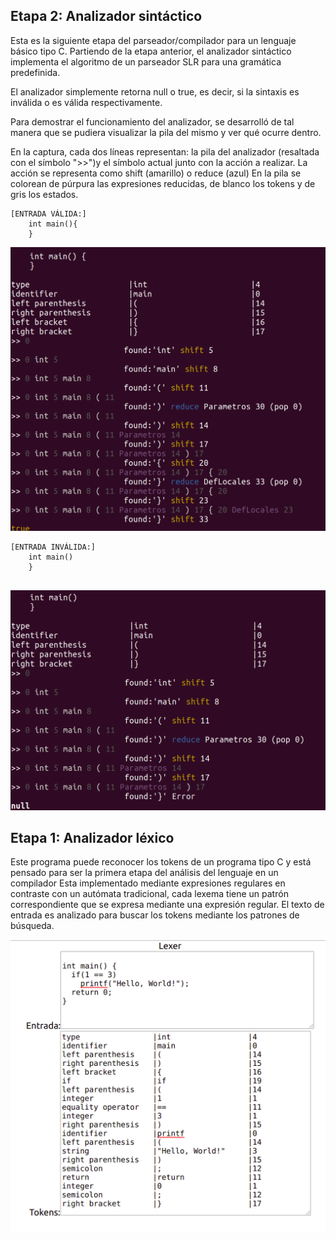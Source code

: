 ## Etapa 2: Analizador sintáctico

Esta es la siguiente etapa del parseador/compilador para un lenguaje básico tipo C. Partiendo de la etapa anterior, el analizador sintáctico implementa el algoritmo de un parseador SLR para una gramática predefinida.

El analizador simplemente retorna null o true, es decir, si la sintaxis es inválida o es válida respectivamente.

Para demostrar el funcionamiento del analizador, se desarrolló de tal manera que se pudiera visualizar la pila del mismo y ver qué ocurre dentro.

En la captura, cada dos líneas representan: la pila del analizador (resaltada con el símbolo ">>")y el símbolo actual junto con la acción a realizar.
La acción se representa como shift (amarillo) o reduce (azul)
En la pila se colorean de púrpura las expresiones reducidas, de blanco los tokens y de gris los estados.
```
[ENTRADA VÁLIDA:]
    int main(){
    }
```

![Captura](screenshots/syntaxer1.png)

```
[ENTRADA INVÁLIDA:]
    int main() 
    }
    
```

![Captura](screenshots/syntaxer2.png)
## Etapa 1: Analizador léxico

Este programa puede reconocer los tokens de un programa tipo C y está pensado para ser la primera etapa del análisis del lenguaje en un compilador
Esta implementado mediante expresiones regulares en contraste con un autómata tradicional, cada lexema tiene un patrón correspondiente que se expresa mediante una expresión regular. El texto de entrada es analizado para buscar los tokens mediante los patrones de búsqueda.

![Captura](screenshots/lexer.png)
